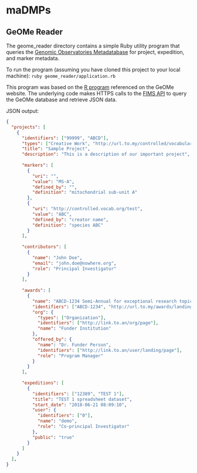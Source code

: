 # maDMPs

## GeOMe Reader

The geome_reader directory contains a simple Ruby utility program that queries the [Genomic Observatories Metadatabase](https://www.geome-db.org/) for project, expedition, and marker metadata.

To run the program (assuming you have cloned this project to your local machine): `ruby geome_reader/application.rb` 

This program was based on the [R program](https://github.com/DIPnet/fimsR-access) referenced on the GeOMe website. The underlying code makes HTTPS calls to the [FIMS API](https://fims.readthedocs.io/en/latest/fims/introduction.html) to query the GeOMe database and retrieve JSON data.

JSON output:
```json
{
  "projects": [
    {
      "identifiers": ["99999", "ABCD"],
      "types": ["Creative Work", "http://url.to.my/controlled/vocabulary/page"],
      "title": "Sample Project",
      "description": "This is a description of our important project",
      
      "markers": [
        {
          "uri": "", 
          "value": "MS-A", 
          "defined_by": "", 
          "definition": "mitochondrial sub-unit A"
        },
        {
          "uri": "http://controlled.vocab.org/test", 
          "value": "ABC", 
          "defined_by": "creator name", 
          "definition": "species ABC"
        }
      ],
      
      "contributors": [
        {
          "name": "John Doe",
          "email": "john.doe@nowhere.org",
          "role": "Principal Investigator"
        }
      ],
      
      "awards": [
        {
          "name": "ABCD-1234 Semi-Annual for exceptional research topics",
          "identifiers": ["ABCD-1234", "http://url.to.my/awards/landing/page"],
          "org": {
            "types": ["Organization"],
            "identifiers": ["http://link.to.an/org/page"],
            "name": "Funder Institution"
          },
          "offered_by": {
            "name": "Dr. Funder Person",
            "identifiers": ["http://link.to.an/user/landing/page"],
            "role": "Program Manager"
          }
        }
      ],
      
      "expeditions": [
        {
          "identifiers": ["12389", "TEST 1"], 
          "title": "TEST 1 spreadsheet dataset", 
          "start_date": "2018-06-21 08:09:10",
          "user": {
            "identifiers": ["0"], 
            "name": "demo", 
            "role": "Co-principal Investigator"
          }, 
          "public": "true"
        }
      ]
    }
  ],
}
```
